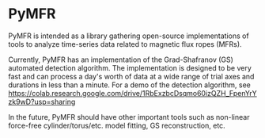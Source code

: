 # PyMFR

PyMFR is intended as a library gathering open-source implementations of tools to analyze time-series
data related to magnetic flux ropes (MFRs).

Currently, PyMFR has an implementation of the Grad-Shafranov (GS)
automated detection algorithm. The implementation is designed to be very fast and can process a day's worth
of data at a wide range of trial axes and durations in less than a minute.
For a demo of the detection algorithm,
see https://colab.research.google.com/drive/1RbExzbcDsqmo60izQZH_FpenYrYzk9wD?usp=sharing

In the future, PyMFR should have other important tools such as
non-linear force-free cylinder/torus/etc. model fitting,
GS reconstruction, etc.